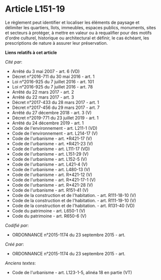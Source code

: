# Article L151-19

Le règlement peut identifier et localiser les éléments de paysage et délimiter les quartiers, îlots, immeubles, espaces
publics, monuments, sites et secteurs à protéger, à mettre en valeur ou à requalifier pour des motifs d'ordre culturel,
historique ou architectural et définir, le cas échéant, les prescriptions de nature à assurer leur préservation.

**Liens relatifs à cet article**

_Cité par_:

  - Arrêté du 3 mai 2007 - art. 6 (VD)
  - Décret n°2016-711 du 30 mai 2016 - art. 1
  - Loi n°2016-925 du 7 juillet 2016 - art. 101
  - Loi n°2016-925 du 7 juillet 2016 - art. 78
  - Arrêté du 22 mars 2017 - art. 2
  - Arrêté du 22 mars 2017 - art. 3
  - Décret n°2017-433 du 28 mars 2017 - art. 1
  - Décret n°2017-456 du 29 mars 2017 - art. 7
  - Arrêté du 27 décembre 2018 - art. 3 (V)
  - Décret n°2019-771 du 23 juillet 2019 - art. 1
  - Arrêté du 24 décembre 2019 - art. 1
  - Code de l'environnement - art. L211-1 (VD)
  - Code de l'environnement - art. L214-17 (V)
  - Code de l'urbanisme - art. *R421-17 (V)
  - Code de l'urbanisme - art. *R421-23 (V)
  - Code de l'urbanisme - art. L111-17 (VD)
  - Code de l'urbanisme - art. L151-29 (V)
  - Code de l'urbanisme - art. L152-5 (V)
  - Code de l'urbanisme - art. L421-4 (V)
  - Code de l'urbanisme - art. L480-13 (V)
  - Code de l'urbanisme - art. R*421-12 (V)
  - Code de l'urbanisme - art. R*421-17-1 (V)
  - Code de l'urbanisme - art. R*421-28 (V)
  - Code de l'urbanisme - art. R151-41 (V)
  - Code de la construction et de l'habitation. - art. R111-18-10 (V)
  - Code de la construction et de l'habitation. - art. R111-19-10 (V)
  - Code de la construction et de l'habitation. - art. R131-40 (VD)
  - Code du patrimoine - art. L650-1 (V)
  - Code du patrimoine - art. R650-6 (V)

_Codifié par_:

  - ORDONNANCE n°2015-1174 du 23 septembre 2015 - art.

_Créé par_:

  - ORDONNANCE n°2015-1174 du 23 septembre 2015 - art.

_Anciens textes_:

  - Code de l'urbanisme - art. L123-1-5, alinéa 18 en partie (VT)
